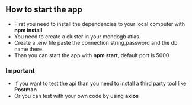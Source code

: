 ## How to start the app
- First you need to install the dependencies to your local computer with **npm install**
- You need to create a cluster in your mondogb atlas.
- Create a .env file paste the connection string,password and the db name there.
- Than you can start the app with **npm start**, default port is 5000

### Important
- If you want to test the api than you need to install a third party tool like **Postman**
- Or you can test with your own code by using **axios**

